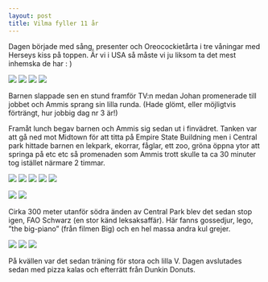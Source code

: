 ```yaml
---
layout: post
title: Vilma fyller 11 år
---
```


Dagen började med sång, presenter och Oreocockietårta i tre våningar med
Herseys kiss på toppen. Är vi i USA så måste vi ju liksom ta det mest inhemska
de har : )

<a href="/images/2015-01-23/IMG_5274.JPG"><img src="/images/2015-01-23/thumbnails/IMG_5274.JPG" /></a>
<a href="/images/2015-01-23/IMG_5276.JPG"><img src="/images/2015-01-23/thumbnails/IMG_5276.JPG" /></a>
<a href="/images/2015-01-23/IMG_5277.JPG"><img src="/images/2015-01-23/thumbnails/IMG_5277.JPG" /></a>
<a href="/images/2015-01-23/IMG_5287.JPG"><img src="/images/2015-01-23/thumbnails/IMG_5287.JPG" /></a>

Barnen slappade sen en stund framför TV:n medan Johan promenerade till jobbet
och Ammis sprang sin lilla runda. (Hade glömt, eller möjligtvis förträngt, hur
jobbig dag nr 3 är!)

Framåt lunch begav barnen och Ammis sig sedan ut i finvädret. Tanken var att gå
ned mot Midtown för att titta på Empire State Buildning men i Central park
hittade barnen en lekpark, ekorrar, fåglar, ett zoo, gröna öppna ytor att
springa på etc etc så promenaden som Ammis trott skulle ta ca 30 minuter tog
istället närmare 2 timmar.

<a href="/images/2015-01-23/IMG_5297.JPG"><img src="/images/2015-01-23/thumbnails/IMG_5297.JPG" /></a>
<a href="/images/2015-01-23/IMG_5307.JPG"><img src="/images/2015-01-23/thumbnails/IMG_5307.JPG" /></a>
<a href="/images/2015-01-23/IMG_5315.JPG"><img src="/images/2015-01-23/thumbnails/IMG_5315.JPG" /></a>
<a href="/images/2015-01-23/IMG_5320.JPG"><img src="/images/2015-01-23/thumbnails/IMG_5320.JPG" /></a>
<a href="/images/2015-01-23/IMG_5322.JPG"><img src="/images/2015-01-23/thumbnails/IMG_5322.JPG" /></a>

<a href="/images/2015-01-23/IMG_5331.JPG"><img src="/images/2015-01-23/thumbnails/IMG_5331.JPG" /></a>
<a href="/images/2015-01-23/IMG_5341.JPG"><img src="/images/2015-01-23/thumbnails/IMG_5341.JPG" /></a>

Cirka 300 meter utanför södra änden av Central Park blev det sedan stop igen,
FAO Schwarz (en stor känd leksaksaffär). Här fanns gossedjur, lego, ”the
big-piano” (från filmen Big) och en hel massa andra kul grejer.

<a href="/images/2015-01-23/IMG_5357.JPG"><img src="/images/2015-01-23/thumbnails/IMG_5357.JPG" /></a>
<a href="/images/2015-01-23/IMG_5362.JPG"><img src="/images/2015-01-23/thumbnails/IMG_5362.JPG" /></a>
<a href="/images/2015-01-23/IMG_5369.JPG"><img src="/images/2015-01-23/thumbnails/IMG_5369.JPG" /></a>

På kvällen var det sedan träning för stora och lilla V.  Dagen avslutades sedan
med pizza kalas och efterrätt från Dunkin Donuts.


